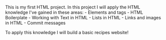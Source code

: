 This is my first HTML project. In this project I will apply the HTML knowledge I've gained in these areas:
    - Elements and tags
    - HTML Boilerplate
    - Working with Text in HTML
    - Lists in HTML
    - Links and images in HTML
    - Commit messages

To apply this knowledge I will build a basic recipes website!